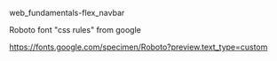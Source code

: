 web_fundamentals-flex_navbar

Roboto font "css rules" from google

https://fonts.google.com/specimen/Roboto?preview.text_type=custom